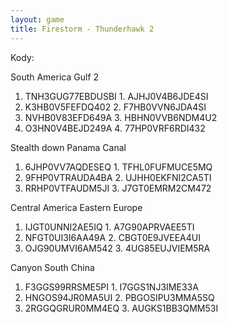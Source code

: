 ```yaml
---
layout: game
title: Firestorm - Thunderhawk 2
---
```


Kody:

South America           	Gulf 2
1. TNH3GUG77EBDUSBI     	1. AJHJ0V4B6JDE4SI
2. K3HB0V5FEFDQ402      	2. F7HB0VVN6JDA4SI
3. NVHB0V83EFD649A      	3. HBHN0VVB6NDM4U2
4. O3HN0V4BEJD249A      	4. 77HP0VRF6RDI432

Stealth down            	Panama Canal
1. 6JHP0VV7AQDESEQ      	1. TFHL0FUFMUCE5MQ
2. 9FHP0VTRAUDA4BA      	2. UJHH0EKFNI2CA5TI
3. RRHP0VTFAUDM5JI      	3. J7GT0EMRM2CM472

Central America         	Eastern Europe
1. IJGT0UNNI2AE5IQ      	1. A7G90APRVAEE5TI
2. NFGT0UI3I6AA49A      	2. CBGT0E9JVEEA4UI
3. OJG90UMVI6AM542      	3. 4UG85EUJVIEM5RA

Canyon                  		South China
1. F3GGS99RRSME5PI      	1. I7GGS1NJ3IME33A
2. HNGOS94JR0MA5UI      	2. PBGOSIPU3MMA5SQ
3. 2RGGQGRUR0MM4EQ      	3. AUGKS1BB3QMM53I
